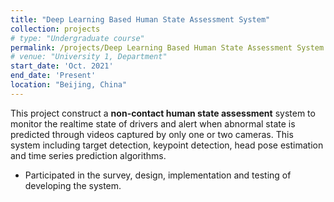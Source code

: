 ```yaml
---
title: "Deep Learning Based Human State Assessment System"
collection: projects
# type: "Undergraduate course"
permalink: /projects/Deep Learning Based Human State Assessment System
# venue: "University 1, Department"
start_date: 'Oct. 2021'
end_date: 'Present'
location: "Beijing, China"
---
```


This project construct a **non-contact human state assessment** system to monitor the realtime state of drivers and alert when abnormal state is predicted through videos captured by only one or two cameras. This system including target detection, keypoint detection, head pose estimation and time series prediction algorithms.

* Participated in the survey, design, implementation and testing of developing the system.
